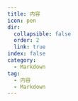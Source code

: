 ```yaml
---
title: 内容
icon: pen
dir:
  collapsible: false
  order: 2
  link: true
index: false
category:
  - Markdown
tag:
  - 内容
  - Markdown
---
```


<!-- @include: @md-enhance/zh/guide/content/README.md -->
